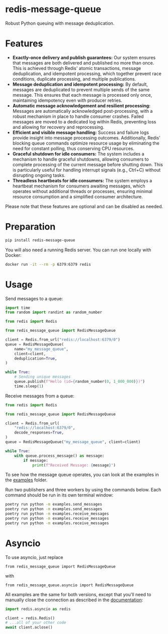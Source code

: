 # redis-message-queue

Robust Python queuing with message deduplication.

# Features

- **Exactly-once delivery and publish guarantees:** Our system ensures that messages are both delivered and published no more than once. This is achieved through Redis' atomic transactions, message deduplication, and idempotent processing, which together prevent race conditions, duplicate processing, and multiple publications.
- **Message deduplication and idempotent processing:** By default, messages are deduplicated to prevent multiple sends of the same message. This ensures that each message is processed only once, maintaining idempotency even with producer retries.
- **Automatic message acknowledgement and resilient processing:** Messages are automatically acknowledged post-processing, with a robust mechanism in place to handle consumer crashes. Failed messages are moved to a dedicated log within Redis, preventing loss and allowing for recovery and reprocessing.
- **Efficient and visible message handling:** Success and failure logs provide insight into message processing outcomes. Additionally, Redis' blocking queue commands optimize resource usage by eliminating the need for constant polling, thus conserving CPU resources.
- **Graceful shutdown for idle consumers:** The system includes a mechanism to handle graceful shutdowns, allowing consumers to complete processing of the current message before shutting down. This is particularly useful for handling interrupt signals (e.g., Ctrl+C) without disrupting ongoing tasks.
- **Threadless heartbeats for idle consumers:** The system employs a heartbeat mechanism for consumers awaiting messages, which operates without additional threads or processes, ensuring minimal resource consumption and a simplified consumer architecture.

Please note that these features are optional and can be disabled as needed.

# Preparation

```bash
pip install redis-message-queue
```

You will also need a running Redis server. You can run one locally with Docker:

```bash
docker run -it --rm -p 6379:6379 redis
```

# Usage

Send messages to a queue:

```python
import time
from random import randint as random_number

from redis import Redis

from redis_message_queue import RedisMessageQueue

client = Redis.from_url("redis://localhost:6379/0")
queue = RedisMessageQueue(
    name="my_message_queue",
    client=client,
    deduplication=True,
)

while True:
    # Sending unique messages
    queue.publish(f"Hello (id={random_number(0, 1_000_000)})")
    time.sleep(1)
```

Receive messages from a queue:

```python
from redis import Redis

from redis_message_queue import RedisMessageQueue

client = Redis.from_url(
    "redis://localhost:6379/0",
    decode_responses=True,
)
queue = RedisMessageQueue("my_message_queue", client=client)

while True:
    with queue.process_message() as message:
        if message:
            print(f"Received Message: {message}")
```

To see how the message queue operates, you can look at the examples in the [examples](https://github.com/Elijas/redis-message-queue/tree/main/examples) folder.

Run two publishers and three workers by using the commands below. Each command should be run in its own terminal window:

```bash
poetry run python -m examples.send_messages
poetry run python -m examples.send_messages
poetry run python -m examples.receive_messages
poetry run python -m examples.receive_messages
poetry run python -m examples.receive_messages
```

# Asyncio

To use asyncio, just replace

`from redis_message_queue import RedisMessageQueue`

with

`from redis_message_queue.asyncio import RedisMessageQueue`

All examples are the same for both versions, except that you'll need to manually close the connection as described in the [documentation](https://redis-py.readthedocs.io/en/stable/examples/asyncio_examples.html):

```python
import redis.asyncio as redis

client = redis.Redis()
# ...all of your other code
await client.aclose()
```
